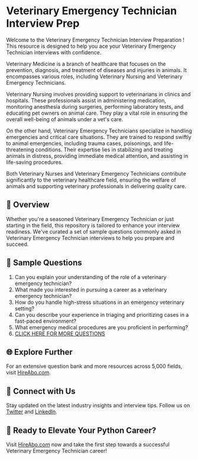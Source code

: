 # Veterinary Emergency Technician Interview Prep

Welcome to the Veterinary Emergency Technician Interview Preparation ! This resource is designed to help you ace your Veterinary Emergency Technician interviews with confidence.

Veterinary Medicine is a branch of healthcare that focuses on the prevention, diagnosis, and treatment of diseases and injuries in animals. It encompasses various roles, including Veterinary Nursing and Veterinary Emergency Technicians. 

Veterinary Nursing involves providing support to veterinarians in clinics and hospitals. These professionals assist in administering medication, monitoring anesthesia during surgeries, performing laboratory tests, and educating pet owners on animal care. They play a vital role in ensuring the overall well-being of animals under a vet's care.

On the other hand, Veterinary Emergency Technicians specialize in handling emergencies and critical care situations. They are trained to respond swiftly to animal emergencies, including trauma cases, poisonings, and life-threatening conditions. Their expertise lies in stabilizing and treating animals in distress, providing immediate medical attention, and assisting in life-saving procedures.

Both Veterinary Nurses and Veterinary Emergency Technicians contribute significantly to the veterinary healthcare field, ensuring the welfare of animals and supporting veterinary professionals in delivering quality care.

## 🚀 Overview

Whether you're a seasoned Veterinary Emergency Technician or just starting in the field, this repository is tailored to enhance your interview readiness. We've curated a set of sample questions commonly asked in Veterinary Emergency Technician interviews to help you prepare and succeed.

## 📝 Sample Questions

1. Can you explain your understanding of the role of a veterinary emergency technician?
2. What made you interested in pursuing a career as a veterinary emergency technician?
3. How do you handle high-stress situations in an emergency veterinary setting?
4. Can you describe your experience in triaging and prioritizing cases in a fast-paced environment?
5. What emergency medical procedures are you proficient in performing?
6. [CLICK HERE FOR MORE QUESTIONS](https://hireabo.com/job/24_1_39/Veterinary%20Emergency%20Technician)

## 🌐 Explore Further

For an extensive question bank and more resources across 5,000 fields, visit [HireAbo.com](https://www.hireabo.com).

## 📱 Connect with Us

Stay updated on the latest industry insights and interview tips. Follow us on [Twitter](https://twitter.com/hireabo) and [LinkedIn](https://www.linkedin.com/in/hire-abo-3609972a8/).

## 🚀 Ready to Elevate Your Python Career?

Visit [HireAbo.com](https://www.hireabo.com) now and take the first step towards a successful Veterinary Emergency Technician career!